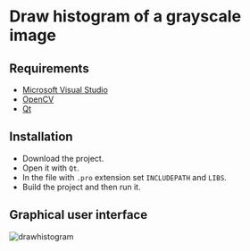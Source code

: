 # Draw histogram of a grayscale image

## Requirements

* [Microsoft Visual Studio](https://https://www.visualstudio.com/)
* [OpenCV](https://opencv.org/)
* [Qt](https://www.qt.io/)

## Installation

* Download the project.
* Open it with `Qt`.
* In the file with `.pro` extension set `INCLUDEPATH` and `LIBS`.
* Build the project and then run it.

## Graphical user interface

![drawhistogram](https://user-images.githubusercontent.com/20202617/32688084-f7355c44-c6d2-11e7-939c-86883becb395.png)
